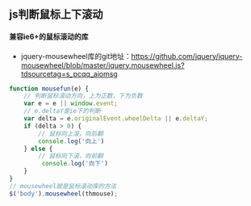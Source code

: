 ## js判断鼠标上下滚动
#### 兼容ie6+的鼠标滚动的库
- jquery-mousewheel库的git地址：https://github.com/jquery/jquery-mousewheel/blob/master/jquery.mousewheel.js?tdsourcetag=s_pcqq_aiomsg
``` javascript
function mousefun(e) {
    // 判断鼠标滚动方向，上为正数，下为负数
    var e = e || window.event;
    // e.deltaY是ie下的判断
    var delta = e.originalEvent.wheelDelta || e.deltaY;
    if (delta > 0) { 
        // 鼠标向上滚，向后翻
        console.log('向上')
    } else { 
        // 鼠标向下滚，向前翻
         console.log('向下')
    }
}
// mousewheel就是鼠标滚动库的方法
$('body').mousewheel(thmouse);
```